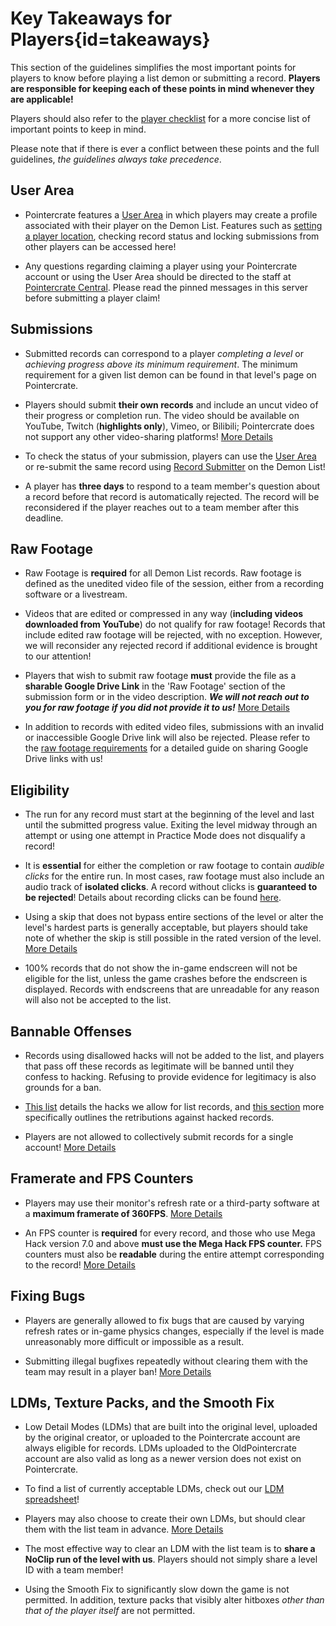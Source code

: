 <div class='panel fade js-scroll-anim' data-anim='fade'>

# Key Takeaways for Players{id=takeaways}

This section of the guidelines simplifies the most important points for players to know before playing a list demon or submitting a record. **Players are responsible for keeping each of these points in mind whenever they are applicable!** 

Players should also refer to the [player checklist](/guidelines/miscellaneous/#checklist) for a more concise list of important points to keep in mind.

Please note that if there is ever a conflict between these points and the full guidelines, *the guidelines always take precedence*.

## User Area
  
- Pointercrate features a [User Area](/login) in which players may create a profile associated with their player on the Demon List. Features such as [setting a player location](/guidelines/miscellaneous#location), checking record status and locking submissions from other players can be accessed here!
  
- Any questions regarding claiming a player using your Pointercrate account or using the User Area should be directed to the staff at [Pointercrate Central](https://discord.gg/sQewUEB). Please read the pinned messages in this server before submitting a player claim!
  
## Submissions

- Submitted records can correspond to a player *completing a level* or *achieving progress above its minimum requirement*. The minimum requirement for a given list demon can be found in that level's page on Pointercrate. 

- Players should submit **their own records** and include an uncut video of their progress or completion run. The video should be available on YouTube, Twitch (**highlights only**), Vimeo, or Bilibili; Pointercrate does not support any other video-sharing platforms! [More Details](/guidelines/eligibility/#videoreqs)

- To check the status of your submission, players can use the [User Area](/login) or re-submit the same record using [Record Submitter](/demonlist/?submitter=true) on the Demon List!

- A player has **three days** to respond to a team member's question about a record before that record is automatically rejected. The record will be reconsidered if the player reaches out to a team member after this deadline.

## Raw Footage

- Raw Footage is **required** for all Demon List records. Raw footage is defined as the unedited video file of the session, either from a recording software or a livestream. 
  
- Videos that are edited or compressed in any way (**including videos downloaded from YouTube**) do not qualify for raw footage! Records that include edited raw footage will be rejected, with no exception. However, we will reconsider any rejected record if additional evidence is brought to our attention!

- Players that wish to submit raw footage **must** provide the file as a **sharable Google Drive Link** in the 'Raw Footage' section of the submission form or in the video description. ***We will not reach out to you for raw footage if you did not provide it to us!*** [More Details](/guidelines/raw/#raw-footage)

- In addition to records with edited video files, submissions with an invalid or inaccessible Google Drive link will also be rejected. Please refer to the [raw footage requirements](/guidelines/rawfootage#requiredraw) for a detailed guide on sharing Google Drive links with us!
 
## Eligibility

- The run for any record must start at the beginning of the level and last until the submitted progress value. Exiting the level midway through an attempt or using one attempt in Practice Mode does not disqualify a record!
  
- It is **essential** for either the completion or raw footage to contain *audible clicks* for the entire run. In most cases, raw footage must also include an audio track of **isolated clicks**. A record without clicks is **guaranteed to be rejected**! Details about recording clicks can be found [here](/guidelines/miscellaneous#checklist).

- Using a skip that does not bypass entire sections of the level or alter the level's hardest parts is generally acceptable, but players should take note of whether the skip is still possible in the rated version of the level. [More Details](/guidelines/eligibility/#skips)

- 100% records that do not show the in-game endscreen will not be eligible for the list, unless the game crashes before the endscreen is displayed. Records with endscreens that are unreadable for any reason will also not be accepted to the list.

## Bannable Offenses

- Records using disallowed hacks will not be added to the list, and players that pass off these records as legitimate will be banned until they confess to hacking. Refusing to provide evidence for legitimacy is also grounds for a ban. 

- [This list](/guidelines/miscellaneous/#allowed-hacks) details the hacks we allow for list records, and [this section](/guidelines/eligibility/#hacks) more specifically outlines the retributions against hacked records. 

- Players are not allowed to collectively submit records for a single account! [More Details](/guidelines/eligibility/#hacks)

## Framerate and FPS Counters

- Players may use their monitor's refresh rate or a third-party software at a **maximum framerate of 360FPS**. [More Details](/guidelines/eligibility/#fps)

- An FPS counter is **required** for every record, and those who use Mega Hack version 7.0 and above **must use the Mega Hack FPS counter.** FPS counters must also be **readable** during the entire attempt corresponding to the record! [More Details](/guidelines/eligibility/#fps)

## Fixing Bugs

- Players are generally allowed to fix bugs that are caused by varying refresh rates or in-game physics changes, especially if the level is made unreasonably more difficult or impossible as a result. 

- Submitting illegal bugfixes repeatedly without clearing them with the team may result in a player ban! [More Details](/guidelines/eligibility/#bugfixes)

## LDMs, Texture Packs, and the Smooth Fix

- Low Detail Modes (LDMs) that are built into the original level, uploaded by the original creator, or uploaded to the Pointercrate account are always eligible for records. LDMs uploaded to the OldPointercrate account are also valid as long as a newer version does not exist on Pointercrate. 
  
- To find a list of currently acceptable LDMs, check out our [LDM spreadsheet](https://docs.google.com/spreadsheets/d/1FqcYP8IwYstIueKWnow9b_07tscVNZBYIZyv-2SrH4o/edit?usp=sharing)!
  
- Players may also choose to create their own LDMs, but should clear them with the list team in advance. [More Details](/guidelines/ldms/#custom-ldms)

- The most effective way to clear an LDM with the list team is to **share a NoClip run of the level with us**. Players should not simply share a level ID with a team member!

- Using the Smooth Fix to significantly slow down the game is not permitted. In addition, texture packs that visibly alter hitboxes *other than that of the player itself* are not permitted.


</div>
